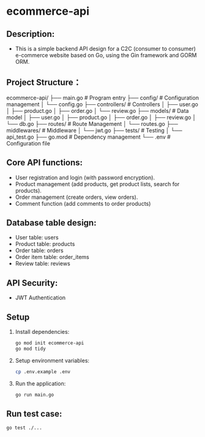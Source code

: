 # ecommerce-api
## Description:
- This is a simple backend API design for a C2C (consumer to consumer) e-commerce website based on Go, using the Gin framework and GORM ORM.


##  Project Structure：
ecommerce-api/
├── main.go              # Program entry
├── config/              # Configuration management
│   └── config.go
├── controllers/         # Controllers
│   ├── user.go
│   ├── product.go
│   ├── order.go
│   └── review.go
├── models/              # Data model
│   ├── user.go
│   ├── product.go
│   ├── order.go
│   ├── review.go
│   └── db.go
├── routes/              # Route Management
│   └── routes.go
├── middlewares/         # Middleware
│   └── jwt.go
├── tests/               # Testing
│   └── api_test.go
├── go.mod               # Dependency management
└── .env                 # Configuration file


## Core API functions:
- User registration and login (with password encryption).
- Product management (add products, get product lists, search for products).
- Order management (create orders, view orders).
- Comment function (add comments to order products)


## Database table design:
- User table: users
- Product table: products
- Order table: orders
- Order item table: order_items
- Review table: reviews


## API Security:
- JWT Authentication


## Setup
1. Install dependencies:
   ```bash
   go mod init ecommerce-api
   go mod tidy


2. Setup environment variables:
   ```bash
   cp .env.example .env

3. Run the application:
   ```bash
   go run main.go
   

## Run test case:
   ```bash
   go test ./...




